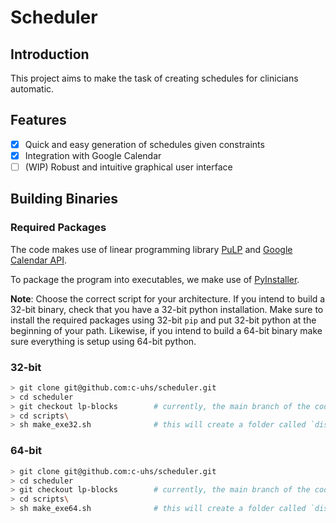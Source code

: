 # Scheduler

## Introduction
This project aims to make the task of creating schedules for clinicians automatic. 

## Features
- [x] Quick and easy generation of schedules given constraints
- [x] Integration with Google Calendar
- [ ] (WIP) Robust and intuitive graphical user interface 

## Building Binaries
### Required Packages
The code makes use of linear programming library [PuLP](https://github.com/coin-or/pulp#installation) and [Google Calendar API](https://developers.google.com/calendar/quickstart/python#step_2_install_the_google_client_library).

To package the program into executables, we make use of [PyInstaller](http://www.pyinstaller.org/downloads.html#installation).

**Note**: Choose the correct script for your architecture. If you intend to build a 32-bit binary, check that you have a 32-bit python installation. Make sure to install the required packages using 32-bit `pip` and put 32-bit python at the beginning of your path. Likewise, if you intend to build a 64-bit binary make sure everything is setup using 64-bit python.

### 32-bit
```sh
> git clone git@github.com:c-uhs/scheduler.git
> cd scheduler
> git checkout lp-blocks        # currently, the main branch of the code
> cd scripts\
> sh make_exe32.sh              # this will create a folder called `dist_32` under scheduler with 2 exe files
```

### 64-bit
```sh
> git clone git@github.com:c-uhs/scheduler.git
> cd scheduler
> git checkout lp-blocks        # currently, the main branch of the code
> cd scripts\
> sh make_exe64.sh              # this will create a folder called `dist_64` under scheduler with 2 exe files
```
